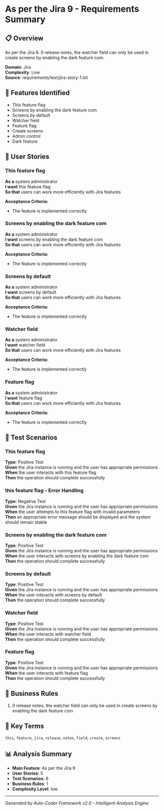 # As per the Jira 9 - Requirements Summary

## 📋 Overview
As per the Jira 9. 0 release notes, the watcher field can only be used in create screens by enabling the dark feature com.

**Domain**: Jira  
**Complexity**: Low  
**Source**: requirements/text/jira-story-1.txt  

## 🎯 Features Identified
- This feature flag
- Screens by enabling the dark feature com
- Screens by default
- Watcher field
- Feature flag
- Create screens
- Admin control
- Dark feature

## 👥 User Stories
### This feature flag
**As a** system administrator  
**I want** this feature flag  
**So that** users can work more efficiently with Jira features

**Acceptance Criteria:**
- The feature is implemented correctly

### Screens by enabling the dark feature com
**As a** system administrator  
**I want** screens by enabling the dark feature com  
**So that** users can work more efficiently with Jira features

**Acceptance Criteria:**
- The feature is implemented correctly

### Screens by default
**As a** system administrator  
**I want** screens by default  
**So that** users can work more efficiently with Jira features

**Acceptance Criteria:**
- The feature is implemented correctly

### Watcher field
**As a** system administrator  
**I want** watcher field  
**So that** users can work more efficiently with Jira features

**Acceptance Criteria:**
- The feature is implemented correctly

### Feature flag
**As a** system administrator  
**I want** feature flag  
**So that** users can work more efficiently with Jira features

**Acceptance Criteria:**
- The feature is implemented correctly


## 🧪 Test Scenarios
### This feature flag
**Type**: Positive Test  
**Given** the Jira instance is running and the user has appropriate permissions  
**When** the user interacts with this feature flag  
**Then** the operation should complete successfully

### this feature flag - Error Handling
**Type**: Negative Test  
**Given** the Jira instance is running and the user has appropriate permissions  
**When** the user attempts to this feature flag with invalid parameters  
**Then** an appropriate error message should be displayed and the system should remain stable

### Screens by enabling the dark feature com
**Type**: Positive Test  
**Given** the Jira instance is running and the user has appropriate permissions  
**When** the user interacts with screens by enabling the dark feature com  
**Then** the operation should complete successfully

### Screens by default
**Type**: Positive Test  
**Given** the Jira instance is running and the user has appropriate permissions  
**When** the user interacts with screens by default  
**Then** the operation should complete successfully

### Watcher field
**Type**: Positive Test  
**Given** the Jira instance is running and the user has appropriate permissions  
**When** the user interacts with watcher field  
**Then** the operation should complete successfully

### Feature flag
**Type**: Positive Test  
**Given** the Jira instance is running and the user has appropriate permissions  
**When** the user interacts with feature flag  
**Then** the operation should complete successfully


## 📜 Business Rules
1. 0 release notes, the watcher field can only be used in create screens by enabling the dark feature com

## 🔑 Key Terms
`this`, `feature`, `jira`, `release`, `notes`, `field`, `create`, `screens`

## 📊 Analysis Summary
- **Main Feature**: As per the Jira 9
- **User Stories**: 5
- **Test Scenarios**: 6
- **Business Rules**: 1
- **Complexity Level**: low

---
*Generated by Auto-Coder Framework v2.0 - Intelligent Analysis Engine*
